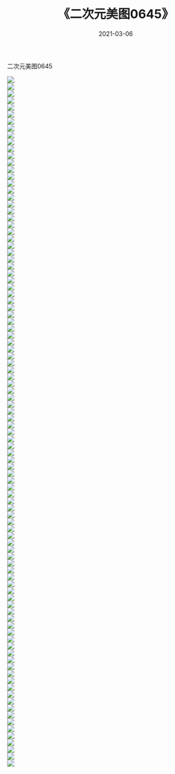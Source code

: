 ﻿---
layout: post
title:  《二次元美图0645》
date:   2021-03-06
img: http://imgx.orgx.ga/二次元/2021/二次元美图0645/000.jpg
categories: [美女, 清纯, 唯美]
---

二次元美图0645

 ![](http://imgx.orgx.ga/二次元/2021/二次元美图0645/001.png) <br>![](http://imgx.orgx.ga/二次元/2021/二次元美图0645/002.png) <br>![](http://imgx.orgx.ga/二次元/2021/二次元美图0645/003.png) <br>![](http://imgx.orgx.ga/二次元/2021/二次元美图0645/004.png) <br>![](http://imgx.orgx.ga/二次元/2021/二次元美图0645/005.png) <br>![](http://imgx.orgx.ga/二次元/2021/二次元美图0645/006.png) <br>![](http://imgx.orgx.ga/二次元/2021/二次元美图0645/007.png) <br>![](http://imgx.orgx.ga/二次元/2021/二次元美图0645/008.png) <br>![](http://imgx.orgx.ga/二次元/2021/二次元美图0645/009.png) <br>![](http://imgx.orgx.ga/二次元/2021/二次元美图0645/010.png) <br>![](http://imgx.orgx.ga/二次元/2021/二次元美图0645/011.png) <br>![](http://imgx.orgx.ga/二次元/2021/二次元美图0645/012.png) <br>![](http://imgx.orgx.ga/二次元/2021/二次元美图0645/013.png) <br>![](http://imgx.orgx.ga/二次元/2021/二次元美图0645/014.png) <br>![](http://imgx.orgx.ga/二次元/2021/二次元美图0645/015.png) <br>![](http://imgx.orgx.ga/二次元/2021/二次元美图0645/016.png) <br>![](http://imgx.orgx.ga/二次元/2021/二次元美图0645/017.png) <br>![](http://imgx.orgx.ga/二次元/2021/二次元美图0645/018.png) <br>![](http://imgx.orgx.ga/二次元/2021/二次元美图0645/019.png) <br>![](http://imgx.orgx.ga/二次元/2021/二次元美图0645/020.png) <br>![](http://imgx.orgx.ga/二次元/2021/二次元美图0645/021.png) <br>![](http://imgx.orgx.ga/二次元/2021/二次元美图0645/022.png) <br>![](http://imgx.orgx.ga/二次元/2021/二次元美图0645/023.png) <br>![](http://imgx.orgx.ga/二次元/2021/二次元美图0645/024.png) <br>![](http://imgx.orgx.ga/二次元/2021/二次元美图0645/025.png) <br>![](http://imgx.orgx.ga/二次元/2021/二次元美图0645/026.png) <br>![](http://imgx.orgx.ga/二次元/2021/二次元美图0645/027.png) <br>![](http://imgx.orgx.ga/二次元/2021/二次元美图0645/028.png) <br>![](http://imgx.orgx.ga/二次元/2021/二次元美图0645/029.png) <br>![](http://imgx.orgx.ga/二次元/2021/二次元美图0645/030.png) <br>![](http://imgx.orgx.ga/二次元/2021/二次元美图0645/031.png) <br>![](http://imgx.orgx.ga/二次元/2021/二次元美图0645/032.png) <br>![](http://imgx.orgx.ga/二次元/2021/二次元美图0645/033.png) <br>![](http://imgx.orgx.ga/二次元/2021/二次元美图0645/034.png) <br>![](http://imgx.orgx.ga/二次元/2021/二次元美图0645/035.png) <br>![](http://imgx.orgx.ga/二次元/2021/二次元美图0645/036.png) <br>![](http://imgx.orgx.ga/二次元/2021/二次元美图0645/037.png) <br>![](http://imgx.orgx.ga/二次元/2021/二次元美图0645/038.png) <br>![](http://imgx.orgx.ga/二次元/2021/二次元美图0645/039.png) <br>![](http://imgx.orgx.ga/二次元/2021/二次元美图0645/040.png) <br>![](http://imgx.orgx.ga/二次元/2021/二次元美图0645/041.png) <br>![](http://imgx.orgx.ga/二次元/2021/二次元美图0645/042.png) <br>![](http://imgx.orgx.ga/二次元/2021/二次元美图0645/043.png) <br>![](http://imgx.orgx.ga/二次元/2021/二次元美图0645/044.png) <br>![](http://imgx.orgx.ga/二次元/2021/二次元美图0645/045.png) <br>![](http://imgx.orgx.ga/二次元/2021/二次元美图0645/046.png) <br>![](http://imgx.orgx.ga/二次元/2021/二次元美图0645/047.png) <br>![](http://imgx.orgx.ga/二次元/2021/二次元美图0645/048.png) <br>![](http://imgx.orgx.ga/二次元/2021/二次元美图0645/049.png) <br>![](http://imgx.orgx.ga/二次元/2021/二次元美图0645/050.png) <br>![](http://imgx.orgx.ga/二次元/2021/二次元美图0645/051.png) <br>![](http://imgx.orgx.ga/二次元/2021/二次元美图0645/052.png) <br>![](http://imgx.orgx.ga/二次元/2021/二次元美图0645/053.png) <br>![](http://imgx.orgx.ga/二次元/2021/二次元美图0645/054.png) <br>![](http://imgx.orgx.ga/二次元/2021/二次元美图0645/055.png) <br>![](http://imgx.orgx.ga/二次元/2021/二次元美图0645/056.png) <br>![](http://imgx.orgx.ga/二次元/2021/二次元美图0645/057.png) <br>![](http://imgx.orgx.ga/二次元/2021/二次元美图0645/058.png) <br>![](http://imgx.orgx.ga/二次元/2021/二次元美图0645/059.png) <br>![](http://imgx.orgx.ga/二次元/2021/二次元美图0645/060.png) <br>![](http://imgx.orgx.ga/二次元/2021/二次元美图0645/061.png) <br>![](http://imgx.orgx.ga/二次元/2021/二次元美图0645/062.png) <br>![](http://imgx.orgx.ga/二次元/2021/二次元美图0645/063.png) <br>![](http://imgx.orgx.ga/二次元/2021/二次元美图0645/064.png) <br>![](http://imgx.orgx.ga/二次元/2021/二次元美图0645/065.png) <br>![](http://imgx.orgx.ga/二次元/2021/二次元美图0645/066.png) <br>![](http://imgx.orgx.ga/二次元/2021/二次元美图0645/067.png) <br>![](http://imgx.orgx.ga/二次元/2021/二次元美图0645/068.png) <br>![](http://imgx.orgx.ga/二次元/2021/二次元美图0645/069.png) <br>![](http://imgx.orgx.ga/二次元/2021/二次元美图0645/070.png) <br>![](http://imgx.orgx.ga/二次元/2021/二次元美图0645/071.png) <br>![](http://imgx.orgx.ga/二次元/2021/二次元美图0645/072.png) <br>![](http://imgx.orgx.ga/二次元/2021/二次元美图0645/073.png) <br>![](http://imgx.orgx.ga/二次元/2021/二次元美图0645/074.png) <br>![](http://imgx.orgx.ga/二次元/2021/二次元美图0645/075.png) <br>![](http://imgx.orgx.ga/二次元/2021/二次元美图0645/076.png) <br>![](http://imgx.orgx.ga/二次元/2021/二次元美图0645/077.png) <br>![](http://imgx.orgx.ga/二次元/2021/二次元美图0645/078.png) <br>![](http://imgx.orgx.ga/二次元/2021/二次元美图0645/079.png) <br>![](http://imgx.orgx.ga/二次元/2021/二次元美图0645/080.png) <br>![](http://imgx.orgx.ga/二次元/2021/二次元美图0645/081.png) <br>![](http://imgx.orgx.ga/二次元/2021/二次元美图0645/082.png) <br>![](http://imgx.orgx.ga/二次元/2021/二次元美图0645/083.png) <br>![](http://imgx.orgx.ga/二次元/2021/二次元美图0645/084.png) <br>![](http://imgx.orgx.ga/二次元/2021/二次元美图0645/085.png) <br>![](http://imgx.orgx.ga/二次元/2021/二次元美图0645/086.png) <br>![](http://imgx.orgx.ga/二次元/2021/二次元美图0645/087.png) <br>![](http://imgx.orgx.ga/二次元/2021/二次元美图0645/088.png) <br>![](http://imgx.orgx.ga/二次元/2021/二次元美图0645/089.png) <br>![](http://imgx.orgx.ga/二次元/2021/二次元美图0645/090.png) <br>![](http://imgx.orgx.ga/二次元/2021/二次元美图0645/091.png) <br>![](http://imgx.orgx.ga/二次元/2021/二次元美图0645/092.png) <br>![](http://imgx.orgx.ga/二次元/2021/二次元美图0645/093.png) <br>![](http://imgx.orgx.ga/二次元/2021/二次元美图0645/094.png) <br>![](http://imgx.orgx.ga/二次元/2021/二次元美图0645/095.png) <br>![](http://imgx.orgx.ga/二次元/2021/二次元美图0645/096.png) <br>![](http://imgx.orgx.ga/二次元/2021/二次元美图0645/097.png) <br>![](http://imgx.orgx.ga/二次元/2021/二次元美图0645/098.png) <br>![](http://imgx.orgx.ga/二次元/2021/二次元美图0645/099.png) <br>![](http://imgx.orgx.ga/二次元/2021/二次元美图0645/100.png) <br>